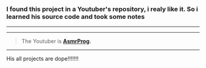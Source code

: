 ### I found this project in a Youtuber's repository, i realy like it. So i learned his source code and took some notes
---
---
>The Youtuber is **[AsmrProg](https://www.youtube.com/@AsmrProg).**
---
His all projects are dope!!!!!!!